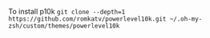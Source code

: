 To install p10k `git clone --depth=1 https://github.com/romkatv/powerlevel10k.git ~/.oh-my-zsh/custom/themes/powerlevel10k`
